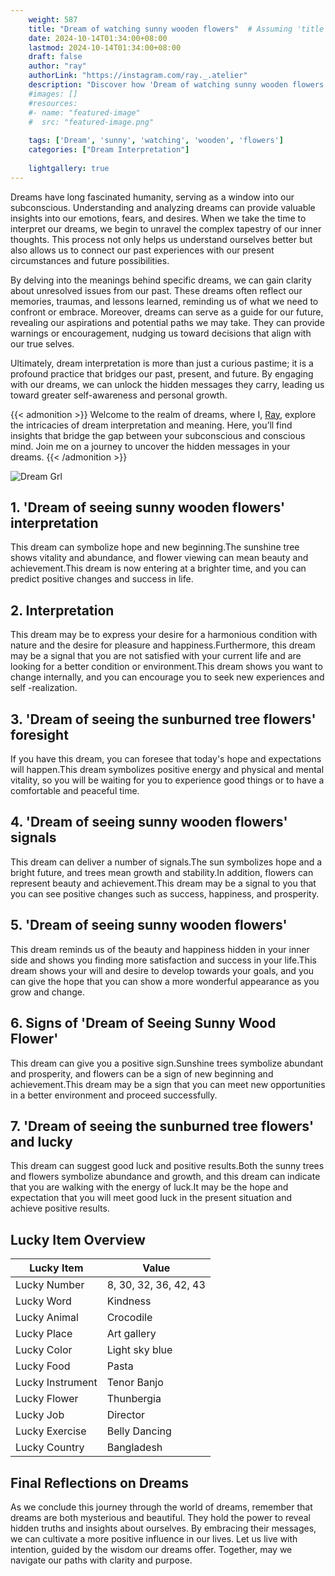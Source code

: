 ```yaml
---
    weight: 587
    title: "Dream of watching sunny wooden flowers"  # Assuming 'title' column exists
    date: 2024-10-14T01:34:00+08:00
    lastmod: 2024-10-14T01:34:00+08:00
    draft: false
    author: "ray"
    authorLink: "https://instagram.com/ray._.atelier"
    description: "Discover how 'Dream of watching sunny wooden flowers' can interpret your future and uncover its significant meanings in your life."
    #images: []
    #resources:
    #- name: "featured-image"
    #  src: "featured-image.png"
    
    tags: ['Dream', 'sunny', 'watching', 'wooden', 'flowers']
    categories: ["Dream Interpretation"]
    
    lightgallery: true
---
```

    
Dreams have long fascinated humanity, serving as a window into our subconscious. Understanding and analyzing dreams can provide valuable insights into our emotions, fears, and desires. When we take the time to interpret our dreams, we begin to unravel the complex tapestry of our inner thoughts. This process not only helps us understand ourselves better but also allows us to connect our past experiences with our present circumstances and future possibilities.

By delving into the meanings behind specific dreams, we can gain clarity about unresolved issues from our past. These dreams often reflect our memories, traumas, and lessons learned, reminding us of what we need to confront or embrace. Moreover, dreams can serve as a guide for our future, revealing our aspirations and potential paths we may take. They can provide warnings or encouragement, nudging us toward decisions that align with our true selves.

Ultimately, dream interpretation is more than just a curious pastime; it is a profound practice that bridges our past, present, and future. By engaging with our dreams, we can unlock the hidden messages they carry, leading us toward greater self-awareness and personal growth.

{{< admonition >}}
Welcome to the realm of dreams, where I, [Ray](https://instagram.com/ray._.atelier), explore the intricacies of dream interpretation and meaning. Here, you’ll find insights that bridge the gap between your subconscious and conscious mind. Join me on a journey to uncover the hidden messages in your dreams.
{{< /admonition >}}

![Dream Grl](https://cdn.pixabay.com/photo/2017/11/02/03/35/gothic-2910057_1280.jpg "Dream Grl")

## 1. 'Dream of seeing sunny wooden flowers' interpretation
This dream can symbolize hope and new beginning.The sunshine tree shows vitality and abundance, and flower viewing can mean beauty and achievement.This dream is now entering at a brighter time, and you can predict positive changes and success in life.

## 2. Interpretation
This dream may be to express your desire for a harmonious condition with nature and the desire for pleasure and happiness.Furthermore, this dream may be a signal that you are not satisfied with your current life and are looking for a better condition or environment.This dream shows you want to change internally, and you can encourage you to seek new experiences and self -realization.

## 3. 'Dream of seeing the sunburned tree flowers' foresight
If you have this dream, you can foresee that today's hope and expectations will happen.This dream symbolizes positive energy and physical and mental vitality, so you will be waiting for you to experience good things or to have a comfortable and peaceful time.

## 4. 'Dream of seeing sunny wooden flowers' signals
This dream can deliver a number of signals.The sun symbolizes hope and a bright future, and trees mean growth and stability.In addition, flowers can represent beauty and achievement.This dream may be a signal to you that you can see positive changes such as success, happiness, and prosperity.

## 5. 'Dream of seeing sunny wooden flowers'
This dream reminds us of the beauty and happiness hidden in your inner side and shows you finding more satisfaction and success in your life.This dream shows your will and desire to develop towards your goals, and you can give the hope that you can show a more wonderful appearance as you grow and change.

## 6. Signs of 'Dream of Seeing Sunny Wood Flower'
This dream can give you a positive sign.Sunshine trees symbolize abundant and prosperity, and flowers can be a sign of new beginning and achievement.This dream may be a sign that you can meet new opportunities in a better environment and proceed successfully.

## 7. 'Dream of seeing the sunburned tree flowers' and lucky
This dream can suggest good luck and positive results.Both the sunny trees and flowers symbolize abundance and growth, and this dream can indicate that you are walking with the energy of luck.It may be the hope and expectation that you will meet good luck in the present situation and achieve positive results.

## Lucky Item Overview
| Lucky Item          | Value              |
|---------------|--------------------|
| Lucky Number        | 8, 30, 32, 36, 42, 43  |
| Lucky Word          | Kindness |
| Lucky Animal        | Crocodile |
| Lucky Place         | Art gallery     |
| Lucky Color         | Light sky blue     |
| Lucky Food          | Pasta      |
| Lucky Instrument    | Tenor Banjo |
| Lucky Flower        | Thunbergia    |
| Lucky Job           | Director       |
| Lucky Exercise      | Belly Dancing  |
| Lucky Country       | Bangladesh    |


##  Final Reflections on Dreams

As we conclude this journey through the world of dreams, remember that dreams are both mysterious and beautiful. They hold the power to reveal hidden truths and insights about ourselves. By embracing their messages, we can cultivate a more positive influence in our lives. Let us live with intention, guided by the wisdom our dreams offer. Together, may we navigate our paths with clarity and purpose.
